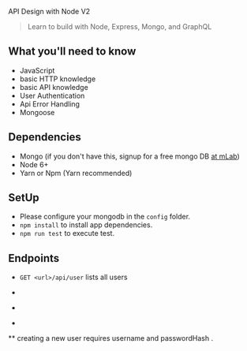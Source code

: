 API Design with Node V2
> Learn to build with Node, Express, Mongo, and GraphQL

## What you'll need to know
* JavaScript
* basic HTTP knowledge
* basic API knowledge
* User Authentication
* Api Error Handling
* Mongoose

## Dependencies
* Mongo (if you don't have this, signup for a free mongo DB [at mLab](https://mlab.com/))
* Node 6+
* Yarn or Npm (Yarn recommended)

## SetUp
* Please configure your mongodb in the ```config``` folder.
* ```npm install``` to install app dependencies.
* ```npm run test``` to execute test.

## Endpoints 
* ```GET <url>/api/user``` lists all users 
* ```POST <url>/api/user creates a new user
* ```PUT <url>/api/user/:id updates the user record
* ```DELETE <url>/api/user/:id deletes the specified user
** creating a new user requires username and passwordHash .